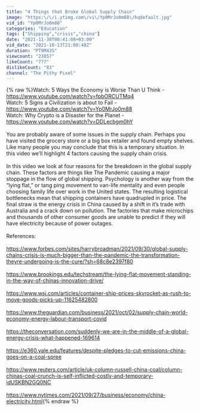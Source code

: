 ```yaml
---
title: "4 Things that Broke Global Supply Chain"
image: "https:\/\/i.ytimg.com\/vi\/Yp0MrJo0m88\/hqdefault.jpg"
vid_id: "Yp0MrJo0m88"
categories: "Education"
tags: ["Shipping","crisis","china"]
date: "2021-11-30T08:41:08+03:00"
vid_date: "2021-10-13T21:08:48Z"
duration: "PT9M43S"
viewcount: "23857"
likeCount: "777"
dislikeCount: "83"
channel: "The Pithy Pixel"
---
```

{% raw %}Watch: 5 Ways the Economy is Worse Than U Think -  <a rel="nofollow" target="blank" href="https://www.youtube.com/watch?v=fpbORCUTMq4">https://www.youtube.com/watch?v=fpbORCUTMq4</a><br />Watch: 5 Signs a Civilization is about to Fail - <a rel="nofollow" target="blank" href="https://www.youtube.com/watch?v=Yp0MrJo0m88">https://www.youtube.com/watch?v=Yp0MrJo0m88</a><br />Watch:  Why Crypto is a Disaster for the Planet - <a rel="nofollow" target="blank" href="https://www.youtube.com/watch?v=DDLecbgm0hY">https://www.youtube.com/watch?v=DDLecbgm0hY</a><br /><br />You are probably aware of some issues in the supply chain. Perhaps you have visited the grocery store or a big box retailer and found empty shelves. Like many people you may conclude that this is a temporary situation. In this video we’ll highlight 4 factors causing the supply chain crisis.<br /><br />In this video we look at four reasons for the breakdown in the global supply chain. These factors are things like The Pandemic causing a major stoppage in the flow of global shipping. Psychology is another way from the “lying flat,” or tang ping movement to van-life mentality and even people choosing family life over work in the United states. The resulting logistical bottlenecks mean that shipping containers have quadrupled in price. The final straw is the energy crisis in China caused by a shift in it’s trade with Australia and a crack down on pollution. The factories that make microchips and thousands of other consumer goods are unable to predict if they will have electricity because of power outages.<br /><br />References:<br /><br /><a rel="nofollow" target="blank" href="https://www.forbes.com/sites/harrybroadman/2021/09/30/global-supply-chains-crisis-is-much-bigger-than-the-pandemic-the-transformation-theyre-undergoing-is-the-cure/?sh=68c8e2397f80">https://www.forbes.com/sites/harrybroadman/2021/09/30/global-supply-chains-crisis-is-much-bigger-than-the-pandemic-the-transformation-theyre-undergoing-is-the-cure/?sh=68c8e2397f80</a><br /><br /><a rel="nofollow" target="blank" href="https://www.brookings.edu/techstream/the-lying-flat-movement-standing-in-the-way-of-chinas-innovation-drive/">https://www.brookings.edu/techstream/the-lying-flat-movement-standing-in-the-way-of-chinas-innovation-drive/</a><br /><br /><a rel="nofollow" target="blank" href="https://www.wsj.com/articles/container-ship-prices-skyrocket-as-rush-to-move-goods-picks-up-11625482800">https://www.wsj.com/articles/container-ship-prices-skyrocket-as-rush-to-move-goods-picks-up-11625482800</a><br /><br /><a rel="nofollow" target="blank" href="https://www.theguardian.com/business/2021/oct/02/supply-chain-world-economy-energy-labour-transport-covid">https://www.theguardian.com/business/2021/oct/02/supply-chain-world-economy-energy-labour-transport-covid</a><br /><br /><a rel="nofollow" target="blank" href="https://theconversation.com/suddenly-we-are-in-the-middle-of-a-global-energy-crisis-what-happened-169614">https://theconversation.com/suddenly-we-are-in-the-middle-of-a-global-energy-crisis-what-happened-169614</a><br /><br /><a rel="nofollow" target="blank" href="https://e360.yale.edu/features/despite-pledges-to-cut-emissions-china-goes-on-a-coal-spree">https://e360.yale.edu/features/despite-pledges-to-cut-emissions-china-goes-on-a-coal-spree</a><br /><br /><a rel="nofollow" target="blank" href="https://www.reuters.com/article/uk-column-russell-china-coal/column-chinas-coal-crunch-is-self-inflicted-costly-and-temporary-idUSKBN2GQ0NC">https://www.reuters.com/article/uk-column-russell-china-coal/column-chinas-coal-crunch-is-self-inflicted-costly-and-temporary-idUSKBN2GQ0NC</a><br /><br /><a rel="nofollow" target="blank" href="https://www.nytimes.com/2021/09/27/business/economy/china-electricity.html">https://www.nytimes.com/2021/09/27/business/economy/china-electricity.html</a>{% endraw %}
